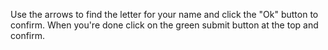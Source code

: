 Use the arrows to find the letter for your name and click the "Ok" button to confirm.
When you're done click on the green submit button at the top and confirm.